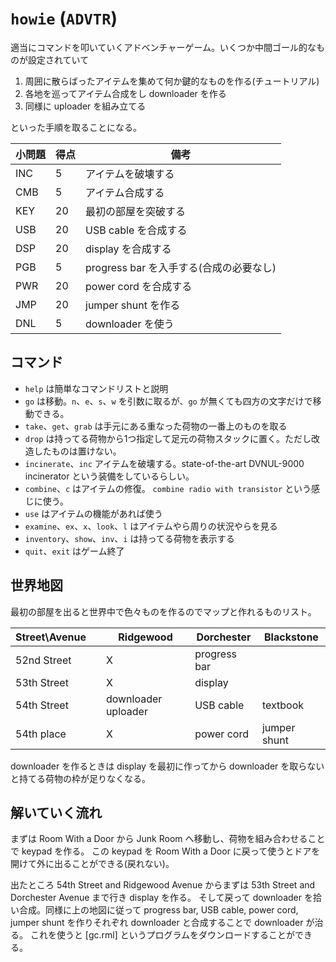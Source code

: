 `howie` (`ADVTR`)
==================

適当にコマンドを叩いていくアドベンチャーゲーム。いくつか中間ゴール的なものが設定されていて

1. 周囲に散らばったアイテムを集めて何か鍵的なものを作る(チュートリアル)
2. 各地を巡ってアイテム合成をし downloader を作る
3. 同様に uploader を組み立てる

といった手順を取ることになる。


| 小問題 | 得点 | 備考 |
| ----- | --- | ---- |
| INC | 5 | アイテムを破壊する |
| CMB | 5 | アイテム合成する |
| KEY | 20 | 最初の部屋を突破する |
| USB | 20 | USB cable を合成する |
| DSP | 20 | display を合成する |
| PGB | 5 | progress bar を入手する(合成の必要なし) |
| PWR | 20 | power cord を合成する |
| JMP | 20 | jumper shunt を作る |
| DNL | 5 | downloader を使う |

コマンド
-------

- `help` は簡単なコマンドリストと説明
- `go` は移動。`n`、`e`、`s`、`w` を引数に取るが、`go` が無くても四方の文字だけで移動できる。
- `take`、`get`、`grab` は手元にある重なった荷物の一番上のものを取る
- `drop` は持ってる荷物から1つ指定して足元の荷物スタックに置く。ただし改造したものは置けない。
- `incinerate`、`inc` アイテムを破壊する。state-of-the-art DVNUL-9000 incinerator という装備をしているらしい。
- `combine`、`c` はアイテムの修復。 `combine radio with transistor` という感じに使う。
- `use` はアイテムの機能があれば使う
- `examine`、`ex`、`x`、`look`、`l` はアイテムやら周りの状況やらを見る
- `inventory`、`show`、`inv`、`i` は持ってる荷物を表示する
- `quit`、`exit` はゲーム終了

世界地図
-------
最初の部屋を出ると世界中で色々ものを作るのでマップと作れるものリスト。

|Street\Avenue| |Ridgewood |Dorchester| Blackstone |
|-------------|-|--------- |----------| ---------- |
|52nd Street  | | X | progress bar | |
|53th Street  | | X | display | |
|54th Street  | | downloader uploader | USB cable | textbook |
|54th place   | | X | power cord | jumper shunt |

downloader を作るときは display を最初に作ってから downloader を取らないと持てる荷物の枠が足りなくなる。

解いていく流れ
-------------
まずは Room With a Door から Junk Room へ移動し、荷物を組み合わせることで keypad を作る。
この keypad を Room With a Door に戻って使うとドアを開けて外に出ることができる(戻れない)。

出たところ 54th Street and Ridgewood Avenue からまずは 53th Street and Dorchester Avenue まで行き display を作る。
そして戻って downloader を拾い合成。同様に上の地図に従って progress bar, USB cable, power cord, jumper shunt を作りそれぞれ downloader と合成することで downloader が治る。
これを使うと [gc.rml] というプログラムをダウンロードすることができる。
